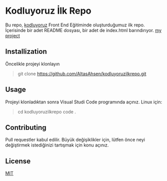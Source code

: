 # Kodluyoruz İlk Repo 
Bu repo, [kodluyoruz](https://kodluyoruz.org/) Front End Eğitiminde oluşturduğumuz ilk repo. İçerisinde bir adet README dosyası, bir adet de index.html barındırıyor. 
[my project](proje_resmi.png)

## Installization
Öncelikle projeyi klonlayın
> git clone https://github.com/AltasAhsen/kodluyoruzilkrepo.git

## Usage
Projeyi klonladıktan sonra Visual Studi Code programında açınız.
Linux için:
> cd kodluyoruzilkrepo
> code .

## Contributing
Pull requestler kabul edilir. Büyük değişiklikler için, lütfen önce neyi değiştirmek istediğinizi tartışmak için konu açınız.

## License 
[MIT](https://choosealicense.com/licenses/mit/)